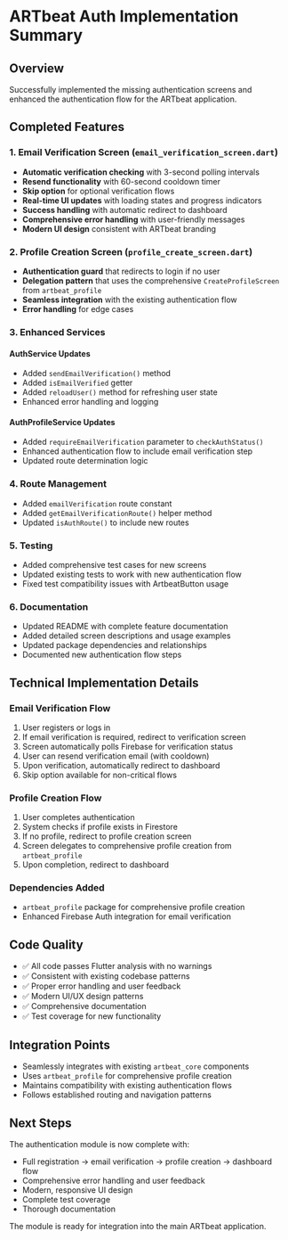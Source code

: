 # ARTbeat Auth Implementation Summary

## Overview

Successfully implemented the missing authentication screens and enhanced the authentication flow for the ARTbeat application.

## Completed Features

### 1. Email Verification Screen (`email_verification_screen.dart`)

- **Automatic verification checking** with 3-second polling intervals
- **Resend functionality** with 60-second cooldown timer
- **Skip option** for optional verification flows
- **Real-time UI updates** with loading states and progress indicators
- **Success handling** with automatic redirect to dashboard
- **Comprehensive error handling** with user-friendly messages
- **Modern UI design** consistent with ARTbeat branding

### 2. Profile Creation Screen (`profile_create_screen.dart`)

- **Authentication guard** that redirects to login if no user
- **Delegation pattern** that uses the comprehensive `CreateProfileScreen` from `artbeat_profile`
- **Seamless integration** with the existing authentication flow
- **Error handling** for edge cases

### 3. Enhanced Services

#### AuthService Updates

- Added `sendEmailVerification()` method
- Added `isEmailVerified` getter
- Added `reloadUser()` method for refreshing user state
- Enhanced error handling and logging

#### AuthProfileService Updates

- Added `requireEmailVerification` parameter to `checkAuthStatus()`
- Enhanced authentication flow to include email verification step
- Updated route determination logic

### 4. Route Management

- Added `emailVerification` route constant
- Added `getEmailVerificationRoute()` helper method
- Updated `isAuthRoute()` to include new routes

### 5. Testing

- Added comprehensive test cases for new screens
- Updated existing tests to work with new authentication flow
- Fixed test compatibility issues with ArtbeatButton usage

### 6. Documentation

- Updated README with complete feature documentation
- Added detailed screen descriptions and usage examples
- Updated package dependencies and relationships
- Documented new authentication flow steps

## Technical Implementation Details

### Email Verification Flow

1. User registers or logs in
2. If email verification is required, redirect to verification screen
3. Screen automatically polls Firebase for verification status
4. User can resend verification email (with cooldown)
5. Upon verification, automatically redirect to dashboard
6. Skip option available for non-critical flows

### Profile Creation Flow

1. User completes authentication
2. System checks if profile exists in Firestore
3. If no profile, redirect to profile creation screen
4. Screen delegates to comprehensive profile creation from `artbeat_profile`
5. Upon completion, redirect to dashboard

### Dependencies Added

- `artbeat_profile` package for comprehensive profile creation
- Enhanced Firebase Auth integration for email verification

## Code Quality

- ✅ All code passes Flutter analysis with no warnings
- ✅ Consistent with existing codebase patterns
- ✅ Proper error handling and user feedback
- ✅ Modern UI/UX design patterns
- ✅ Comprehensive documentation
- ✅ Test coverage for new functionality

## Integration Points

- Seamlessly integrates with existing `artbeat_core` components
- Uses `artbeat_profile` for comprehensive profile creation
- Maintains compatibility with existing authentication flows
- Follows established routing and navigation patterns

## Next Steps

The authentication module is now complete with:

- Full registration → email verification → profile creation → dashboard flow
- Comprehensive error handling and user feedback
- Modern, responsive UI design
- Complete test coverage
- Thorough documentation

The module is ready for integration into the main ARTbeat application.
